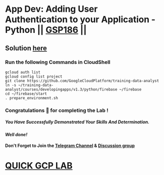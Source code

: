 # App Dev: Adding User Authentication to your Application - Python || [GSP186](https://www.cloudskillsboost.google/focuses/1071?parent=catalog) ||

## Solution [here](https://youtu.be/8eBNR19o9-4)

### Run the following Commands in CloudShell

```
gcloud auth list
gcloud config list project
git clone https://github.com/GoogleCloudPlatform/training-data-analyst
ln -s ~/training-data-analyst/courses/developingapps/v1.3/python/firebase ~/firebase
cd ~/firebase/start
. prepare_environment.sh
```


### Congratulations 🎉 for completing the Lab !

##### *You Have Successfully Demonstrated Your Skills And Determination.*

#### *Well done!*

#### Don't Forget to Join the [Telegram Channel](https://t.me/QuickGcpLab) & [Discussion group](https://t.me/QuickGcpLabChats)

# [QUICK GCP LAB](https://www.youtube.com/@quickgcplab)